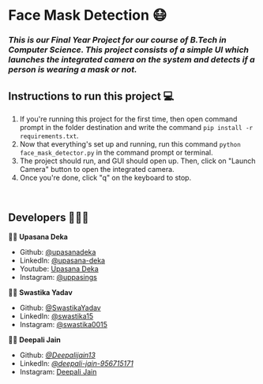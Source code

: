 # Face Mask Detection 😷
### _This is our Final Year Project for our course of B.Tech in Computer Science. This project consists of a simple UI which launches the integrated camera on the system and detects if a person is wearing a mask or not._


## Instructions to run this project 💻
 1) If you're running this project for the first time, then open command prompt in the folder destination and write the command `pip install -r requirements.txt`.
 2) Now that everything's set up and running, run this command `python face_mask_detector.py` in the command prompt or terminal.
 3) The project should run, and GUI should open up. Then, click on "Launch Camera" button to open the integrated camera.
 4) Once you're done, click "q" on the keyboard to stop.

</br>

## Developers 👩🏻‍💻

👩🏻 **Upasana Deka**

* Github: [@upasanadeka](https://github.com/upasanadeka)
* LinkedIn: [@upasana-deka](https://www.linkedin.com/in/upasana-deka)
* Youtube: [Upasana Deka](https://youtube.com/upasanadeka)
* Instagram: [@uppasings](https://instagram.com/uppasings)


👩🏻 **Swastika Yadav**

* Github: [@SwastikaYadav](https://github.com/SwastikaYadav)
* LinkedIn: [@swastika15](https://www.linkedin.com/in/swastika15)
* Instagram: [@swastika0015](https://instagram.com/swastika0015)


👩🏻 **Deepali Jain**

* Github: [_@Deepalijain13_](https://github.com/Deepalijain13)
* LinkedIn: [_@deepali-jain-956715171_](https://www.linkedin.com/in/deepali-jain-956715171)
* Instagram: [Deepali Jain](https://instagram.com/_deepali__)
